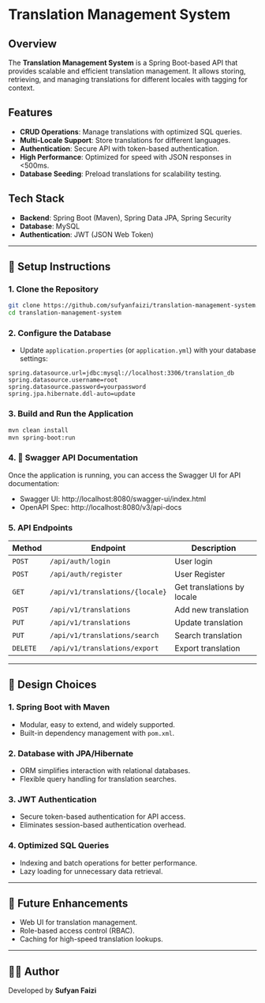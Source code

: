 # Translation Management System

## Overview
The **Translation Management System** is a Spring Boot-based API that provides scalable and efficient translation management. It allows storing, retrieving, and managing translations for different locales with tagging for context. 

## Features
- **CRUD Operations**: Manage translations with optimized SQL queries.
- **Multi-Locale Support**: Store translations for different languages.
- **Authentication**: Secure API with token-based authentication.
- **High Performance**: Optimized for speed with JSON responses in <500ms.
- **Database Seeding**: Preload translations for scalability testing.

## Tech Stack
- **Backend**: Spring Boot (Maven), Spring Data JPA, Spring Security
- **Database**: MySQL
- **Authentication**: JWT (JSON Web Token)

---

## 🚀 Setup Instructions

### **1. Clone the Repository**
```sh
git clone https://github.com/sufyanfaizi/translation-management-system.git
cd translation-management-system
```

### **2. Configure the Database**
- Update `application.properties` (or `application.yml`) with your database settings:
```properties
spring.datasource.url=jdbc:mysql://localhost:3306/translation_db
spring.datasource.username=root
spring.datasource.password=yourpassword
spring.jpa.hibernate.ddl-auto=update
```

### **3. Build and Run the Application**
```sh
mvn clean install
mvn spring-boot:run
```

### **4. 🚀 Swagger API Documentation**
Once the application is running, you can access the Swagger UI for API documentation:

- Swagger UI: http://localhost:8080/swagger-ui/index.html
- OpenAPI Spec: http://localhost:8080/v3/api-docs

### **5. API Endpoints**
| Method | Endpoint | Description |
|--------|----------|-------------|
| `POST` | `/api/auth/login` | User login |
| `POST` | `/api/auth/register` | User Register |
| `GET` | `/api/v1/translations/{locale}` | Get translations by locale |
| `POST` | `/api/v1/translations` | Add new translation |
| `PUT` | `/api/v1/translations` | Update translation |
| `PUT` | `/api/v1/translations/search` | Search translation |
| `DELETE` | `/api/v1/translations/export` | Export translation |

---

## 🎯 Design Choices

### **1. Spring Boot with Maven**
- Modular, easy to extend, and widely supported.
- Built-in dependency management with `pom.xml`.

### **2. Database with JPA/Hibernate**
- ORM simplifies interaction with relational databases.
- Flexible query handling for translation searches.

### **3. JWT Authentication**
- Secure token-based authentication for API access.
- Eliminates session-based authentication overhead.

### **4. Optimized SQL Queries**
- Indexing and batch operations for better performance.
- Lazy loading for unnecessary data retrieval.

---

## 📌 Future Enhancements
- Web UI for translation management.
- Role-based access control (RBAC).
- Caching for high-speed translation lookups.

---

## 👨‍💻 Author
Developed by **Sufyan Faizi**  
